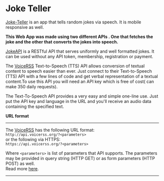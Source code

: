 # Joke Teller

[Joke-Teller](https://prasadanuj36.github.io/joke-teller/) is an app that tells random jokes via speech. It is mobile responsive as well.

**This Web App was made using two different APIs . One that fetches the joke and the other that converts the jokes into speech.**

[JokeAPI](https://sv443.net/jokeapi/v2/) is a RESTful API that serves uniformly and well formatted jokes.
It can be used without any API token, membership, registration or payment.

The [VoiceRSS](http://www.voicerss.org/api/) Text-to-Speech (TTS) API allows conversion of textual content to speech easier than ever. Just connect to their Text-to-Speech (TTS) API with a few lines of code and get verbal representation of a textual content.To use this API you will need an API key which is free of cost( can make 350 daily requests).

The Text-To-Speech API provides a very easy and simple one-line use. Just put the API key and language in the URL and you'll receive an audio data containing the specified text.


**URL format**

---
The [VoiceRSS](http://www.voicerss.org/api/) has the following URL format:<br>
`http://api.voicerss.org/?<parameters>`<br>
or the following via HTTPS: <br>
`https://api.voicerss.org/?<parameters>`

Where `<parameters>` is list of parameters that API supports. The parameters may be provided in query string (HTTP GET) or as form parameters (HTTP POST) as well. 
<br> Read more [here](http://www.voicerss.org/api/).

---
